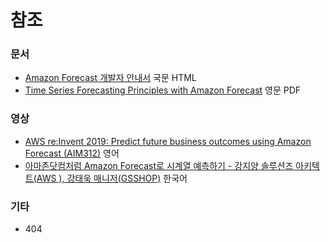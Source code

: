 # 참조 

### 문서
- [Amazon Forecast 개발자 안내서](https://docs.aws.amazon.com/ko_kr/forecast/latest/dg/what-is-forecast.html) 국문 HTML
- [Time Series Forecasting Principles with Amazon Forecast](https://d1.awsstatic.com/whitepapers/time-series-forecasting-principles-amazon-forecast.pdf) 영문 PDF

### 영상
- [AWS re:Invent 2019: Predict future business outcomes using Amazon Forecast (AIM312)](https://www.youtube.com/watch?v=81_jcZc2lNM) 영어
- [아마존닷컴처럼 Amazon Forecast로 시계열 예측하기 - 강지양 솔루션즈 아키텍트(AWS ), 강태욱 매니저(GSSHOP)](https://www.youtube.com/watch?v=4MuVRFQVx8Y) 한국어

### 기타
 - 404